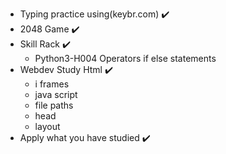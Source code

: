 - Typing practice using(keybr.com) ✔️
- 2048 Game ✔️
- Skill Rack ✔️
  - Python3-H004 Operators if else statements
- Webdev Study Html ✔️
  - i frames
  - java script
  - file paths
  - head 
  - layout
- Apply what you have studied ✔️